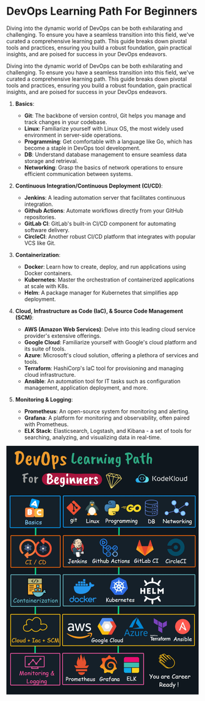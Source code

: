 # DevOps Learning Path For Beginners

Diving into the dynamic world of DevOps can be both exhilarating and challenging. To ensure you have a seamless transition into this field, we've curated a comprehensive learning path. This guide breaks down pivotal tools and practices, ensuring you build a robust foundation, gain practical insights, and are poised for success in your DevOps endeavors.

Diving into the dynamic world of DevOps can be both exhilarating and challenging. To ensure you have a seamless transition into this field, we've curated a comprehensive learning path. This guide breaks down pivotal tools and practices, ensuring you build a robust foundation, gain practical insights, and are poised for success in your DevOps endeavors.

1.  **Basics**:
    
    -   **Git**: The backbone of version control, Git helps you manage and track changes in your codebase.
    -   **Linux**: Familiarize yourself with Linux OS, the most widely used environment in server-side operations.
    -   **Programming**: Get comfortable with a language like Go, which has become a staple in DevOps tool development.
    -   **DB**: Understand database management to ensure seamless data storage and retrieval.
    -   **Networking**: Grasp the basics of network operations to ensure efficient communication between systems.
2.  **Continuous Integration/Continuous Deployment (CI/CD)**:
    
    -   **Jenkins**: A leading automation server that facilitates continuous integration.
    -   **Github Actions**: Automate workflows directly from your GitHub repositories.
    -   **GitLab CI**: GitLab's built-in CI/CD component for automating software delivery.
    -   **CircleCI**: Another robust CI/CD platform that integrates with popular VCS like Git.
3.  **Containerization**:
    
    -   **Docker**: Learn how to create, deploy, and run applications using Docker containers.
    -   **Kubernetes**: Master the orchestration of containerized applications at scale with K8s.
    -   **Helm**: A package manager for Kubernetes that simplifies app deployment.
4.  **Cloud, Infrastructure as Code (IaC), & Source Code Management (SCM)**:
    
    -   **AWS (Amazon Web Services)**: Delve into this leading cloud service provider's extensive offerings.
    -   **Google Cloud**: Familiarize yourself with Google's cloud platform and its suite of tools.
    -   **Azure**: Microsoft's cloud solution, offering a plethora of services and tools.
    -   **Terraform**: HashiCorp's IaC tool for provisioning and managing cloud infrastructure.
    -   **Ansible**: An automation tool for IT tasks such as configuration management, application deployment, and more.
5.  **Monitoring & Logging**:
    
    -   **Prometheus**: An open-source system for monitoring and alerting.
    -   **Grafana**: A platform for monitoring and observability, often paired with Prometheus.
    -   **ELK Stack**: Elasticsearch, Logstash, and Kibana - a set of tools for searching, analyzing, and visualizing data in real-time.

<p></p>
<p>
  <img src="../images/devops/do3.gif" style="width: 640px">
</p>
